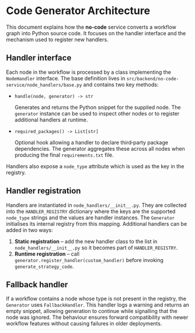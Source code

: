# Code Generator Architecture

This document explains how the **no-code** service converts a workflow graph into
Python source code.  It focuses on the handler interface and the mechanism used
to register new handlers.

## Handler interface

Each node in the workflow is processed by a class implementing the
`NodeHandler` interface.  The base definition lives in
`src/backend/no-code-service/node_handlers/base.py` and contains two key
methods:

- `handle(node, generator) -> str`
  
  Generates and returns the Python snippet for the supplied node.  The
  `generator` instance can be used to inspect other nodes or to register
  additional handlers at runtime.

- `required_packages() -> List[str]`
  
  Optional hook allowing a handler to declare third‑party package dependencies.
  The generator aggregates these across all nodes when producing the final
  `requirements.txt` file.

Handlers also expose a `node_type` attribute which is used as the key in the
registry.

## Handler registration

Handlers are instantiated in `node_handlers/__init__.py`.  They are collected
into the `HANDLER_REGISTRY` dictionary where the keys are the supported
`node_type` strings and the values are handler instances.  The `Generator`
initialises its internal registry from this mapping.  Additional handlers can be
added in two ways:

1. **Static registration** – add the new handler class to the list in
   `node_handlers/__init__.py` so it becomes part of `HANDLER_REGISTRY`.
2. **Runtime registration** – call `generator.register_handler(custom_handler)`
   before invoking `generate_strategy_code`.

## Fallback handler

If a workflow contains a node whose type is not present in the registry, the
`Generator` uses `FallbackHandler`.  This handler logs a warning and returns an
empty snippet, allowing generation to continue while signalling that the node
was ignored.  The behaviour ensures forward compatibility with newer workflow
features without causing failures in older deployments.
